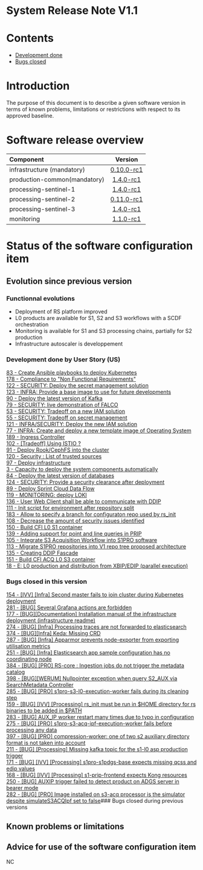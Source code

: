 
System Release Note V1.1
========================

Contents
========

* [Development done](#development-done)
* [Bugs closed](#bugs-closed)


Introduction
==============
The purpose of this document is to describe a given software version in terms of known problems, limitations or restrictions with respect to its approved baseline.

Software release overview
=========================

| Component | Version |
| :---------- | :----------: |
| infrastructure (mandatory) | [0.10.0-rc1](https://github.com/COPRS/infrastructure/releases/tag/0.10.0-rc1) |
| production-common(mandatory) | [1.4.0-rc1](https://github.com/COPRS/production-common/releases/tag/1.4.0-rc1) |
| processing-sentinel-1 | [1.4.0-rc1](https://github.com/COPRS/processing-sentinel-1/releases/tag/1.4.0-rc1) |
| processing-sentinel-2 | [0.11.0-rc1](https://github.com/COPRS/processing-sentinel-2/releases/tag/0.11.0-rc1) |
| processing-sentinel-3 | [1.4.0-rc1](https://github.com/COPRS/processing-sentinel-3/releases/tag/1.4.0-rc1) |
| monitoring | [1.1.0-rc1](https://github.com/COPRS/monitoring/releases/tag/1.1.0-rc1) |


Status of the software configuration item
=========================================
## Evolution since previous version
### Functionnal evolutions
- Deployment of RS platform improved
- L0 products are available for S1, S2 and S3 workflows with a SCDF orchestration
- Monitoring is available for S1 and S3 processing chains, partially for S2 production
- Infrastructure autoscaler is developpement

### Development done by User Story (US)
[83 - Create Ansible playbooks to deploy Kubernetes](https://github.com/COPRS/rs-issues/issues/83)  
[178 - Compliance to "Non Functional Requirements"](https://github.com/COPRS/rs-issues/issues/178)  
[122 - SECURITY: Deploy the secret management solution](https://github.com/COPRS/rs-issues/issues/122)  
[123 - INFRA: Provide a base image to use for future developments](https://github.com/COPRS/rs-issues/issues/123)  
[90 - Deploy the latest version of Kafka](https://github.com/COPRS/rs-issues/issues/90)  
[79 - SECURITY: live demonstration of FALCO](https://github.com/COPRS/rs-issues/issues/79)  
[53 - SECURITY: Tradeoff on a new IAM solution](https://github.com/COPRS/rs-issues/issues/53)  
[55 - SECURITY: Tradeoff on secret management](https://github.com/COPRS/rs-issues/issues/55)  
[121 - INFRA/SECURITY: Deploy the new IAM solution](https://github.com/COPRS/rs-issues/issues/121)  
[77 - INFRA: Create and deploy a new template image of Operating System](https://github.com/COPRS/rs-issues/issues/77)  
[189 - Ingress Controller](https://github.com/COPRS/rs-issues/issues/189)  
[102 - [Tradeoff] Using ISTIO ?](https://github.com/COPRS/rs-issues/issues/102)  
[91 - Deploy Rook/CephFS into the cluster](https://github.com/COPRS/rs-issues/issues/91)  
[120 - Security : List of trusted sources](https://github.com/COPRS/rs-issues/issues/120)  
[97 - Deploy infrastructure ](https://github.com/COPRS/rs-issues/issues/97)  
[3 - Capacity to deploy the system components automatically](https://github.com/COPRS/rs-issues/issues/3)  
[84 - Deploy the latest version of databases](https://github.com/COPRS/rs-issues/issues/84)  
[124 - SECURITY: Provide a security clearance after deployment](https://github.com/COPRS/rs-issues/issues/124)  
[89 - Deploy Sprint Cloud Data Flow](https://github.com/COPRS/rs-issues/issues/89)  
[119 - MONITORING: deploy LOKI](https://github.com/COPRS/rs-issues/issues/119)  
[136 - User Web Client shall be able to communicate with DDIP](https://github.com/COPRS/rs-issues/issues/136)  
[111 - Init script for environment after repository split](https://github.com/COPRS/rs-issues/issues/111)  
[183 - Allow to specify a branch for configuraton repo used by rs_init](https://github.com/COPRS/rs-issues/issues/183)  
[108 - Decrease the amount of security issues identified](https://github.com/COPRS/rs-issues/issues/108)  
[150 - Build CFI L0 S1 container](https://github.com/COPRS/rs-issues/issues/150)  
[139 - Adding support for point and line queries in PRIP](https://github.com/COPRS/rs-issues/issues/139)  
[105 - Integrate S3 Acquisition Workflow into S1PRO software](https://github.com/COPRS/rs-issues/issues/105)  
[113 - Migrate S1PRO repositories into V1 repo tree proposed architecture](https://github.com/COPRS/rs-issues/issues/113)  
[135 - Creating DDIP Fascade](https://github.com/COPRS/rs-issues/issues/135)  
[151 - Build CFI ACQ L0 S3 container](https://github.com/COPRS/rs-issues/issues/151)  
[18 - E: L0 production and distribution from XBIP/EDIP (parallel execution)](https://github.com/COPRS/rs-issues/issues/18)

### Bugs closed in this version
[154 - [IVV] [Infra] Second master fails to join cluster during Kubernetes deployment](https://github.com/COPRS/rs-issues/issues/154)  
[281 - [BUG] Several Grafana actions are forbidden](https://github.com/COPRS/rs-issues/issues/281)  
[177 - [BUG][Documentation] Installation manual of the infrastructure deployment (infrastructure readme)](https://github.com/COPRS/rs-issues/issues/177)  
[274 - [BUG] [Infra] Processing traces are not forwarded to elasticsearch](https://github.com/COPRS/rs-issues/issues/274)  
[374 - [BUG][Infra] Keda: Missing CRD](https://github.com/COPRS/rs-issues/issues/374)  
[287 - [BUG] [Infra] Apparmor prevents node-exporter from exporting utilisation metrics](https://github.com/COPRS/rs-issues/issues/287)  
[251 - [BUG] [Infra] Elasticsearch app sample configuration has no coordinating node](https://github.com/COPRS/rs-issues/issues/251)  
[384 - [BUG] [PRO] RS-core : Ingestion jobs do not trigger the metadata catalog](https://github.com/COPRS/rs-issues/issues/384)  
[398 - [BUG][WERUM] Nullpointer exception when query S2_AUX via SearchMetadata Controller](https://github.com/COPRS/rs-issues/issues/398)  
[285 - [BUG] [PRO] s1pro-s3-l0-execution-worker fails during its cleaning step](https://github.com/COPRS/rs-issues/issues/285)  
[159 - [BUG] [IVV] [Processing] rs_init must be run in $HOME directory for rs binaries to be added in $PATH](https://github.com/COPRS/rs-issues/issues/159)  
[283 - [BUG] AUX_IP  worker restart many times due to typo in configuration](https://github.com/COPRS/rs-issues/issues/283)  
[275 - [BUG] [PRO] s1pro-s3-acq-ipf-execution-worker fails before processing any data](https://github.com/COPRS/rs-issues/issues/275)  
[397 - [BUG] [PRO] compression-worker: one of two s2 auxiliary directory format is not taken into account](https://github.com/COPRS/rs-issues/issues/397)  
[211 - [BUG] [Processing] Missing kafka topic for the s1-l0 asp production trigger](https://github.com/COPRS/rs-issues/issues/211)  
[171 - [BUG] [IVV] [Processing] s1pro-s1pdgs-base expects missing qcss and edip values](https://github.com/COPRS/rs-issues/issues/171)  
[168 - [BUG] [IVV] [Processing] s1-prip-frontend expects Kong resources](https://github.com/COPRS/rs-issues/issues/168)  
[250 - [BUG] AUXIP trigger failed to detect product on ADGS server in bearer mode](https://github.com/COPRS/rs-issues/issues/250)  
[282 - [BUG] [PRO] Image installed on s3-acq processor is the simulator despite simulateS3ACQIpf set to false](https://github.com/COPRS/rs-issues/issues/282)### Bugs closed during previous versions

## Known problems or limitations



## Advice for use of the software configuration item
NC

